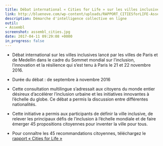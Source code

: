 ```yaml
---
title: Débat international « Cities for Life » sur les villes inclusives
link: http://bluenove.com/wp-content/uploads/RAPPORT_CITIESforLIFE-Assembl-2016-by-bluenove.pdf
description: Démarche d'intelligence collective en ligne
outil:
- Assembl
screenshot: assembl_cities.jpg
date: 2017-04-11 09:29:08 +0000
in_progress: false
---
```

* Débat international sur les villes inclusives lancé par les villes de Paris et de Medellin dans le cadre du Sommet mondial sur l’inclusion, l’innovation et la résilience qui s’est tenu à Paris le 21 et 22 novembre 2016.

* Durée du débat : de septembre à novembre 2016

* Cette consultation multilingue s’adressait aux citoyens du monde entier désireux d’accélérer l’inclusion urbaine et les initiatives innovantes à l’échelle du globe. Ce débat a permis la discussion entre différentes nationalités.


* Cette initiative a permis aux participants de définir la ville inclusive, de relever les principaux défis de l’inclusion à l’échelle mondiale et de faire émerger 45 propositions citoyennes pour inventer la ville pour tous.

* Pour connaître les 45 recommandations citoyennes, téléchargez le [rapport « Cities for Life »](http://bluenove.com/wp-content/uploads/RAPPORT_CITIESforLIFE-Assembl-2016-by-bluenove.pdf)

